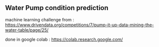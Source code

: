 ## Water Pump condition prediction

machine learning challenge from : https://www.drivendata.org/competitions/7/pump-it-up-data-mining-the-water-table/page/25/

done in google colab  : https://colab.research.google.com/


